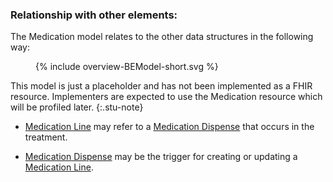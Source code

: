 ### Relationship with other elements:


The Medication model relates to the other data structures in the following way:
<figure>
  {% include overview-BEModel-short.svg %}
</figure>

This model is just a placeholder and has not been implemented as a FHIR resource. Implementers are expected to use the Medication resource which will be profiled later.
{:.stu-note}

* [Medication Line](StructureDefinition-BeModelMedicationDispense.html) may refer to a [Medication Dispense](StructureDefinition-BeModelMedicationDispense.html) that occurs in the treatment.

* [Medication Dispense](StructureDefinition-BeModelMedicationDispense.html) may be the trigger for creating or updating a [Medication Line](StructureDefinition-BeModelMedicationLine.html).
